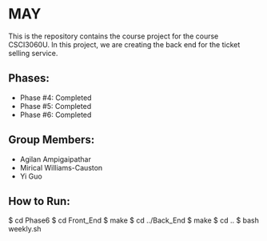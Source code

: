 # MAY
This is the repository contains the course project for the course CSCI3060U. In this project, we are creating the back end for the ticket selling service.

## Phases:
- Phase #4: Completed
- Phase #5: Completed
- Phase #6: Completed

## Group Members:
- Agilan Ampigaipathar
- Mirical Williams-Causton
- Yi Guo

## How to Run:
$ cd Phase6
$ cd Front_End
$ make
$ cd ../Back_End
$ make
$ cd ..
$ bash weekly.sh
